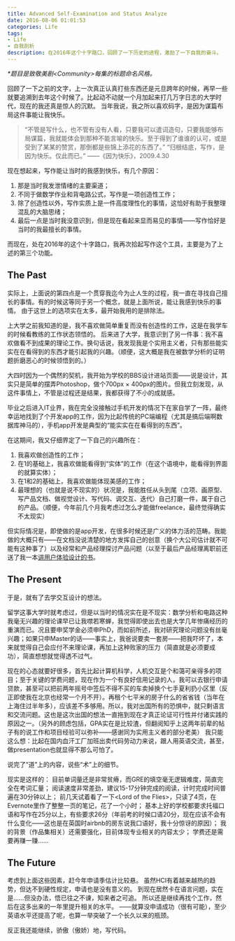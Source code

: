 ```yaml
---
title: Advanced Self-Examination and Status Analyze
date: 2016-08-06 01:01:53
categories: Life
tags: 
- Life
- 自我剖析
description: 在2016年这个十字路口，回顾了一下历史的进程，激励了一下自我的奋斗。
---
```

_*题目是致敬美剧&lt;Community>每集的标题命名风格。_

回顾了一下之前的文字，上一次真正认真打些东西还是元旦跨年的时候，再早一些就要追溯到去年这个时候了。比起动不动就一个月加起来打几万字日志的大学时代，现在的我还真是惊人的沉默。
当年我说，我之所以喜欢码字，是因为谋篇布局这件事能让我快乐。

>“不管是写什么，也不管有没有人看，只要我可以遣词造句，只要我能够布局谋篇，我就能体会到那种不能言喻的快乐。至于得到了谁谁的认可，或是受到了某某的赞赏，那倒都是些锦上添花的东西了。”
>“归根结底，写作，是因为快乐。仅此而已。”
>——《因为快乐》，2009.4.30

现在想起来，写作能让当时的我感到快乐，有几个原因：

1. 那是当时我发泄情绪的主要渠道；
2. 不同于做数学作业和背电路公式，写作是一项创造性工作；
3. 除了创造性以外，写作实质上是一件高度理性化的事情，这恰好有助于我整理混乱的大脑思绪；
4. 最后一点是当时我没意识到，但是现在看起来显而易见的事情——写作恰好是当时的我最擅长的事情。

而现在，处在2016年的这个十字路口，我再次拾起写作这个工具，主要是为了上述的第三个功能。

## The Past
实际上，上面说的第四点是一个贯穿我迄今为止人生的过程，我一直在寻找自己擅长的事情。有的时候这等同于另一个概念，就是上面所说，能让我感到快乐的事情。
由于这世上的选项实在太多，最开始我用的是排除法。

上大学之前我知道的是，我不喜欢做简单重复而没有创造性的工作，这是在我学车的时候看教练的工作状态领悟的。
后来进了大学，我意识到了另一件事：我不喜欢做看不到成果的理论工作。换句话说，我发现我是个实用主义者，只有那些能实实在在看得到的东西才能引起我的兴趣。（顺便，这大概是我在被数学分析的证明题折磨恶心的时候领悟到的。）

大四时因为一个偶然的契机，我开始为学校的BBS设计进站页面——说是设计，其实只是简单的摆弄Photoshop，做个700px × 400px的图片。但我立刻发现，从这件事情上，不管是过程还是结果，我都获得了不小的成就感。

毕业之后进入IT业界，我在完全没接触过手机开发的情况下在家自学了一阵，最终幸运地找到了个开发app的工作，因为比起传统的PC端编程（尤其是搞后端啊数据库神马的），手机app开发是典型的“能实实在在看得到的东西”。

在这期间，我又仔细界定了一下自己的兴趣所在：
1. 我喜欢做创造性的工作；
2. 在1的基础上，我喜欢做能看得到“实体”的工作（在这个语境中，能看得到界面的就算实体）；
3. 在1和2的基础上，我喜欢做能体现美感的工作；
4. 最理想的（也就是说不现实的）状况是，我能胜任从头到尾（立项、画原型、写产品文档、做视觉设计、写代码、调交互、迭代）自己打磨一件，属于自己的产品。（顺便，今年前几个月我考虑过怎么才能做freelance，最终觉得确实不太现实）

但实际情况是，即使做的是app开发，在很多时候还是广义的体力活的范畴。我能做的大概只有——在文档没说清楚的地方发挥自己的创意（换个大公司估计就不可能有这种事了）以及经常和产品经理探讨产品问题（以至于最后产品经理离职前还送了我一本[讲用户体验设计的书](https://book.douban.com/subject/25915629/)。

## The Present

于是，就有了去学交互设计的想法。

留学这事大学时就考虑过，但是以当时的情况实在是不现实：数学分析和电路这种我毫无兴趣的理论课早已让我噤若寒蝉，我觉得即使出去也是大学几年惨痛经历的重演而已。况且要申奖学金必须申PhD，而如前所述，我对研究理论问题没有丝毫兴趣；如果只申Master的话——事实上，我爸说要卖一套房——把我吓坏了，本来就觉得自己会应付不来理论课，再加上这种败家的压力（简直就是必须要成功），简直想想就觉得透不过气。

现在的心态就要好很多，首先比起计算机科学，人机交互是个和蔼可亲得多的项目；至于关键的学费问题，现在作为一个有良好信用记录的人，我可以去银行申请贷款，甚至可以把前两年摇号中签后不得不买的车卖掉换个七手夏利扔小区里（反正即使我在北京也经常一个月不开）。再租个七平米的房子什么的省省钱（当年在上海住过半年多），应该差不多够用。所以，我对出国所有的恐惧中，就只剩语言和交流问题。这也是这次出国的想法一直拖到现在才真正论证可行性并付诸实践的原因之一。（另外的顾虑包括，GPA实在是比较渣，但翻阅知乎上这两年前辈的帖子有的说工作和项目经验可以弥补——感谢同为实用主义者的部分老美）
我只能这么想：比起在国内血汗工厂加班出卖代码劳动力来说，跟人用英语交流，甚至，做presentation也就显得不那么可怕了。

说完了“道”上的内容，说些“术”上的细节。

现实是这样的：
目前单词量还是非常贫瘠，而GRE的填空毫无逻辑难度，简直完全在考词汇量；
阅读速度非常差劲，建议15-17分钟完成的阅读，计时完成时间普遍在30分钟以上；
前几天试着看了一下&lt;Lord of the Flies>，只读了4页，在Evernote里作了整整一页的笔记，花了一个小时；
基本上好的学校都要求托福口语和写作在25分以上，有些要求26分（年前考的时候口语20分，现在应该不会有什么变化——这也是在英国时airbnb的房东说我口语好，我十分惊讶的原因）；
我的背景（作品集相关）还需要强化，目前体现专业相关的内容太少；
学费还是需要再赚一赚……

## The Future

考虑到上面这些因素，赶今年申请季估计比较悬。
虽然HCI有着越来越热的趋势，但达不到硬性规定，申请也是没有意义的。
到现在居然卡在语言问题，实在是……但没办法，悟已往之不谏，知来者之可追。
所以还是继续再找个工作，然后在这多出来的一年里提升相关的水平。
——就算没申请成功（很有可能），至少英语水平还提高了呢，也算一举突破了一个长久以来的瓶颈。

反正我还能继续，骄傲（傲娇）地，写代码。